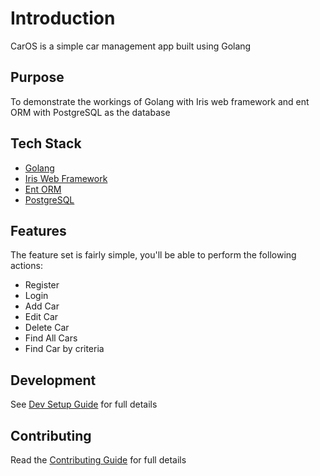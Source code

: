 # Introduction

CarOS is a simple car management app built using Golang

## Purpose

To demonstrate the workings of Golang with Iris web framework and ent ORM with PostgreSQL as the database

## Tech Stack

- [Golang](https://golang.org)
- [Iris Web Framework](https://www.iris-go.com)
- [Ent ORM](https://entgo.io)
- [PostgreSQL](https://www.postgresql.org)

## Features

The feature set is fairly simple, you'll be able to perform the following actions:

- Register
- Login
- Add Car
- Edit Car
- Delete Car
- Find All Cars
- Find Car by criteria

## Development

See [Dev Setup Guide](docs/dev_setup.md) for full details

## Contributing

Read the [Contributing Guide](docs/contributing.md) for full details
